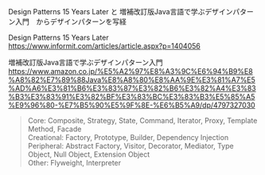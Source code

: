 Design Patterns 15 Years Later と 増補改訂版Java言語で学ぶデザインパターン入門　からデザインパターンを写経

Design Patterns 15 Years Later
https://www.informit.com/articles/article.aspx?p=1404056

増補改訂版Java言語で学ぶデザインパターン入門
https://www.amazon.co.jp/%E5%A2%97%E8%A3%9C%E6%94%B9%E8%A8%82%E7%89%88Java%E8%A8%80%E8%AA%9E%E3%81%A7%E5%AD%A6%E3%81%B6%E3%83%87%E3%82%B6%E3%82%A4%E3%83%B3%E3%83%91%E3%82%BF%E3%83%BC%E3%83%B3%E5%85%A5%E9%96%80-%E7%B5%90%E5%9F%8E-%E6%B5%A9/dp/4797327030

>Core: Composite, Strategy, State, Command, Iterator, Proxy, Template Method, Facade  
>Creational: Factory, Prototype, Builder, Dependency Injection  
>Peripheral: Abstract Factory, Visitor, Decorator, Mediator, Type Object, Null Object, Extension Object  
>Other: Flyweight, Interpreter